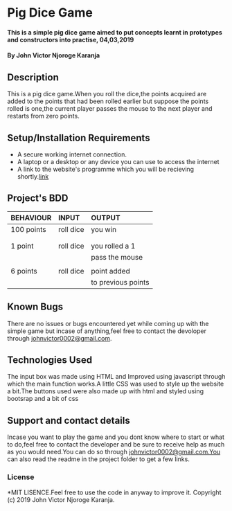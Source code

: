 # Pig Dice Game
#### This is a simple pig dice game aimed to put concepts learnt in prototypes and constructors into practise, 04,03,2019
#### By John Victor Njoroge Karanja
## Description
This is a pig dice game.When you roll the dice,the points acquired are added to the points that had been rolled earlier but suppose the points rolled is one,the current player passes the mouse to the next player and restarts from zero points. 
## Setup/Installation Requirements
* A secure working internet connection.
* A laptop or a desktop or any device you can use to access the internet
* A link to the website's programme which you will be recieving shortly.[link]()


## Project's BDD


  | BEHAVIOUR      |            INPUT     |       OUTPUT        |
  |   :---         |            :---      |         :---        |
  |    100 points  |   roll dice          |    you win          |
  |                |                      |                     |
  |                |                      |                     |  
  | 1 point        |    roll dice         |you rolled a 1       |
  |                |                      |   pass the mouse    |  
  |                |                      |                     |
  |   6 points     |    roll dice         |    point added      |                     
  |                |                      |   to previous points|


## Known Bugs
There are no issues or bugs encountered yet while coming up with the simple game but incase of anything,feel free to contact the devoloper through johnvictor0002@gmail.com.
## Technologies Used
The input box was made using HTML and Improved using javascript through which the main function works.A little CSS was used to style up the website a bit.The buttons used were also made up with html and styled using bootsrap and a bit of css
## Support and contact details
Incase you want to play the game and you dont know where to start or what to do,feel free to contact the developer and be sure to receive help as much as you would need.You can do so through johnvictor0002@gmail.com.You can also read the readme in the project folder to get a few links.
### License
*MIT LISENCE.Feel free to use the code in anyway to improve it.
Copyright (c) 2019 John Victor Njoroge Karanja.